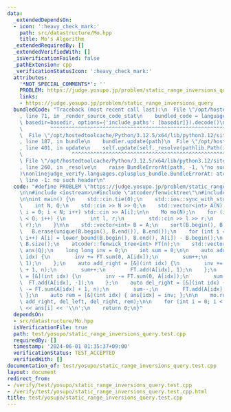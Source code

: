 ```yaml
---
data:
  _extendedDependsOn:
  - icon: ':heavy_check_mark:'
    path: src/datastructure/Mo.hpp
    title: Mo's Algorithm
  _extendedRequiredBy: []
  _extendedVerifiedWith: []
  _isVerificationFailed: false
  _pathExtension: cpp
  _verificationStatusIcon: ':heavy_check_mark:'
  attributes:
    '*NOT_SPECIAL_COMMENTS*': ''
    PROBLEM: https://judge.yosupo.jp/problem/static_range_inversions_query
    links:
    - https://judge.yosupo.jp/problem/static_range_inversions_query
  bundledCode: "Traceback (most recent call last):\n  File \"/opt/hostedtoolcache/Python/3.12.5/x64/lib/python3.12/site-packages/onlinejudge_verify/documentation/build.py\"\
    , line 71, in _render_source_code_stat\n    bundled_code = language.bundle(stat.path,\
    \ basedir=basedir, options={'include_paths': [basedir]}).decode()\n          \
    \         ^^^^^^^^^^^^^^^^^^^^^^^^^^^^^^^^^^^^^^^^^^^^^^^^^^^^^^^^^^^^^^^^^^^^^^^^^^^^^^^^^\n\
    \  File \"/opt/hostedtoolcache/Python/3.12.5/x64/lib/python3.12/site-packages/onlinejudge_verify/languages/cplusplus.py\"\
    , line 187, in bundle\n    bundler.update(path)\n  File \"/opt/hostedtoolcache/Python/3.12.5/x64/lib/python3.12/site-packages/onlinejudge_verify/languages/cplusplus_bundle.py\"\
    , line 401, in update\n    self.update(self._resolve(pathlib.Path(included), included_from=path))\n\
    \                ^^^^^^^^^^^^^^^^^^^^^^^^^^^^^^^^^^^^^^^^^^^^^^^^^^^^^^^^^\n \
    \ File \"/opt/hostedtoolcache/Python/3.12.5/x64/lib/python3.12/site-packages/onlinejudge_verify/languages/cplusplus_bundle.py\"\
    , line 260, in _resolve\n    raise BundleErrorAt(path, -1, \"no such header\"\
    )\nonlinejudge_verify.languages.cplusplus_bundle.BundleErrorAt: atcoder/fenwicktree:\
    \ line -1: no such header\n"
  code: "#define PROBLEM \"https://judge.yosupo.jp/problem/static_range_inversions_query\"\
    \n\n#include <iostream>\n#include \"atcoder/fenwicktree\"\n#include \"datastructure/Mo.hpp\"\
    \n\nint main() {\n    std::cin.tie(0);\n    std::ios::sync_with_stdio(false);\n\
    \    int N, Q;\n    std::cin >> N >> Q;\n    std::vector<int> A(N);\n    for (int\
    \ i = 0; i < N; i++) std::cin >> A[i];\n\n    Mo mo(N);\n    for (int i = 0; i\
    \ < Q; i++) {\n        int l, r;\n        std::cin >> l >> r;\n        mo.add(l,\
    \ r);\n    }\n\n    std::vector<int> B = A;\n    sort(B.begin(), B.end());\n \
    \   B.erase(unique(B.begin(), B.end()), B.end());\n    for (int i = 0; i < N;\
    \ i++) A[i] = lower_bound(B.begin(), B.end(), A[i]) - B.begin();\n    int n =\
    \ B.size();\n    atcoder::fenwick_tree<int> FT(n);\n    std::vector<long long>\
    \ ans(Q);\n    long long inv = 0;\n    int sum = 0;\n\n    auto add_left = [&](int\
    \ idx) {\n        inv += FT.sum(0, A[idx]);\n        sum++;\n        FT.add(A[idx],\
    \ 1);\n    };\n    auto add_right = [&](int idx) {\n        inv += FT.sum(A[idx]\
    \ + 1, n);\n        sum++;\n        FT.add(A[idx], 1);\n    };\n    auto del_left\
    \ = [&](int idx) {\n        inv -= FT.sum(0, A[idx]);\n        sum--;\n      \
    \  FT.add(A[idx], -1);\n    };\n    auto del_right = [&](int idx) {\n        inv\
    \ -= FT.sum(A[idx] + 1, n);\n        sum--;\n        FT.add(A[idx], -1);\n   \
    \ };\n    auto rem = [&](int idx) { ans[idx] = inv; };\n\n    mo.run(add_left,\
    \ add_right, del_left, del_right, rem);\n\n    for (int i = 0; i < Q; i++) std::cout\
    \ << ans[i] << '\\n';\n    return 0;\n}"
  dependsOn:
  - src/datastructure/Mo.hpp
  isVerificationFile: true
  path: test/yosupo/static_range_inversions_query.test.cpp
  requiredBy: []
  timestamp: '2024-06-01 01:35:37+09:00'
  verificationStatus: TEST_ACCEPTED
  verifiedWith: []
documentation_of: test/yosupo/static_range_inversions_query.test.cpp
layout: document
redirect_from:
- /verify/test/yosupo/static_range_inversions_query.test.cpp
- /verify/test/yosupo/static_range_inversions_query.test.cpp.html
title: test/yosupo/static_range_inversions_query.test.cpp
---
```

